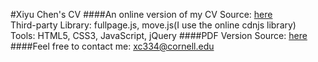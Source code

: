 #Xiyu Chen's CV
####An online version of my CV
Source: [here](http://coderxiaoyu.com/CV/)  
Third-party Library: fullpage.js, move.js(I use the online cdnjs library)     
Tools: HTML5, CSS3, JavaScript, jQuery
####PDF Version
Source: [here](http://coderxiaoyu.com/XiyuChen-Resume.pdf)  
####Feel free to contact me: xc334@cornell.edu
